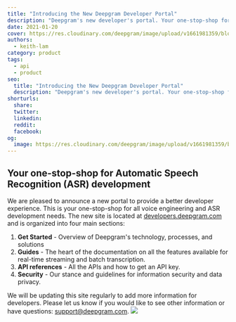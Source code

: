 ```yaml
---
title: "Introducing the New Deepgram Developer Portal"
description: "Deepgram's new developer's portal. Your one-stop-shop for developing with the most accurate, fastest and cost effective speech recognition platform."
date: 2021-01-20
cover: https://res.cloudinary.com/deepgram/image/upload/v1661981359/blog/introducing-the-new-deepgram-developer-portal/introducing-new-dg-dev-portal%402x.jpg
authors:
  - keith-lam
category: product
tags:
  - api
  - product
seo:
  title: "Introducing the New Deepgram Developer Portal"
  description: "Deepgram's new developer's portal. Your one-stop-shop for developing with the most accurate, fastest and cost effective speech recognition platform."
shorturls:
  share: 
  twitter: 
  linkedin: 
  reddit: 
  facebook: 
og:
  image: https://res.cloudinary.com/deepgram/image/upload/v1661981359/blog/introducing-the-new-deepgram-developer-portal/introducing-new-dg-dev-portal%402x.jpg
---
```


## Your one-stop-shop for Automatic Speech Recognition (ASR) development

We are pleased to announce a new portal to provide a better developer experience. This is your one-stop-shop for all voice engineering and ASR development needs. The new site is located at [developers.deepgram.com](https://developers.deepgram.com/) and is organized into four main sections:

1.  **Get Started** - Overview of Deepgram's technology, processes, and solutions
2.  **Guides** - The heart of the documentation on all the features available for real-time streaming and batch transcription.
3.  **API references** - All the APIs and how to get an API key.
4.  **Security** -  Our stance and guidelines for information security and data privacy.

We will be updating this site regularly to add more information for developers. Please let us know if you would like to see other information or have questions: [support@deepgram.com](mailto:deepgram.comnull). ![](https://res.cloudinary.com/deepgram/image/upload/v1661976834/blog/introducing-the-new-deepgram-developer-portal/developer-screenshot-300x137.jpg)
